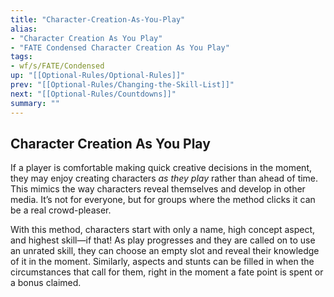 ```yaml
---
title: "Character-Creation-As-You-Play"
alias:
- "Character Creation As You Play"
- "FATE Condensed Character Creation As You Play"
tags:
- wf/s/FATE/Condensed
up: "[[Optional-Rules/Optional-Rules]]"
prev: "[[Optional-Rules/Changing-the-Skill-List]]"
next: "[[Optional-Rules/Countdowns]]"
summary: ""
---
```

## Character Creation As You Play

If a player is comfortable making quick creative decisions in the moment, they may enjoy creating characters _as they play_ rather than ahead of time. This mimics the way characters reveal themselves and develop in other media. It’s not for everyone, but for groups where the method clicks it can be a real crowd-pleaser.

With this method, characters start with only a name, high concept aspect, and highest skill—if that! As play progresses and they are called on to use an unrated skill, they can choose an empty slot and reveal their knowledge of it in the moment. Similarly, aspects and stunts can be filled in when the circumstances that call for them, right in the moment a fate point is spent or a bonus claimed.